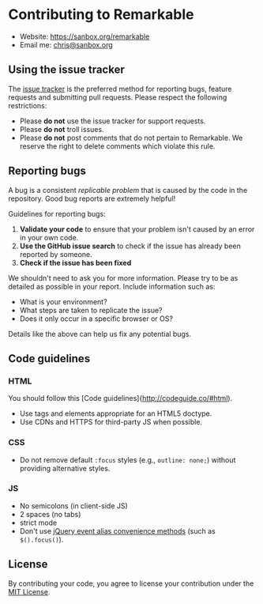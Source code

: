 # Contributing to Remarkable

* Website: https://sanbox.org/remarkable
* Email me: chris@sanbox.org

## Using the issue tracker

The [issue tracker](https://github.com/chrisyongchu/Remarkable/issues) is the preferred method for reporting bugs, feature requests and submitting pull requests. Please respect the following restrictions:

* Please **do not** use the issue tracker for support requests.
* Please **do not** troll issues. 
* Please **do not** post comments that do not pertain to Remarkable. We reserve the right to delete comments which violate this rule.

## Reporting bugs

A bug is a consistent _replicable problem_ that is caused by the code in the repository. Good bug reports are extremely helpful!

Guidelines for reporting bugs:

1. **Validate your code** to ensure that your problem isn't caused by an error in your own code.
2. **Use the GitHub issue search** to check if the issue has already been reported by someone.
3. **Check if the issue has been fixed**

We shouldn't need to ask you for more information. Please try to be as detailed as possible in your report. Include information such as:

* What is your environment?
* What steps are taken to replicate the issue?
* Does it only occur in a specific browser or OS?

Details like the above can help us fix any potential bugs.

## Code guidelines

### HTML 

You should follow this [Code guidelines]{http://codeguide.co/#html).

* Use tags and elements appropriate for an HTML5 doctype.
* Use CDNs and HTTPS for third-party JS when possible.

### CSS

* Do not remove default `:focus` styles (e.g., `outline: none;`) without providing alternative styles.

### JS

* No semicolons (in client-side JS)
* 2 spaces (no tabs)
* strict mode
* Don't use [jQuery event alias convenience methods](https://github.com/jquery/jquery/blob/master/src/event/alias.js) (such as `$().focus()`). 

## License

By contributing your code, you agree to license your contribution under the [MIT License](https://sanbox.org/license/MIT).


